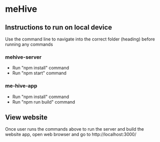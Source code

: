 # meHive

## Instructions to run on local device
Use the command line to navigate into the correct folder (heading) before running any commands
### mehive-server
* Run "npm install" command
* Run "npm start" command

### me-hive-app
* Run "npm install" command
* Run "npm run build" command

## View website
Once user runs the commands above to run the server and build the website app, open web browser and go to http://localhost:3000/


